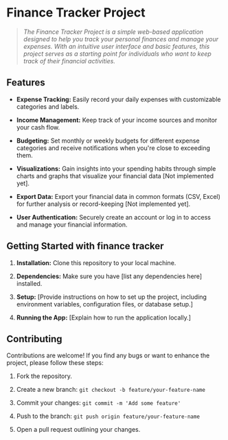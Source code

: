 # Finance Tracker Project

> *The Finance Tracker Project is a simple web-based application designed to help you track your personal finances and manage your expenses. With an intuitive user interface and basic features, this project serves as a starting point for individuals who want to keep track of their financial activities.*

## Features

- **Expense Tracking:** Easily record your daily expenses with customizable categories and labels.

- **Income Management:** Keep track of your income sources and monitor your cash flow.

- **Budgeting:** Set monthly or weekly budgets for different expense categories and receive notifications when you're close to exceeding them.

- **Visualizations:** Gain insights into your spending habits through simple charts and graphs that visualize your financial data [Not implemented yet].

- **Export Data:** Export your financial data in common formats (CSV, Excel) for further analysis or record-keeping [Not implemented yet].

- **User Authentication:** Securely create an account or log in to access and manage your financial information.

## Getting Started with finance tracker

1. **Installation:** Clone this repository to your local machine.
   
2. **Dependencies:** Make sure you have [list any dependencies here] installed.

3. **Setup:** [Provide instructions on how to set up the project, including environment variables, configuration files, or database setup.]

4. **Running the App:** [Explain how to run the application locally.]

## Contributing

Contributions are welcome! If you find any bugs or want to enhance the project, please follow these steps:

1. Fork the repository.

2. Create a new branch: `git checkout -b feature/your-feature-name`

3. Commit your changes: `git commit -m 'Add some feature'`

4. Push to the branch: `git push origin feature/your-feature-name`

5. Open a pull request outlining your changes.


